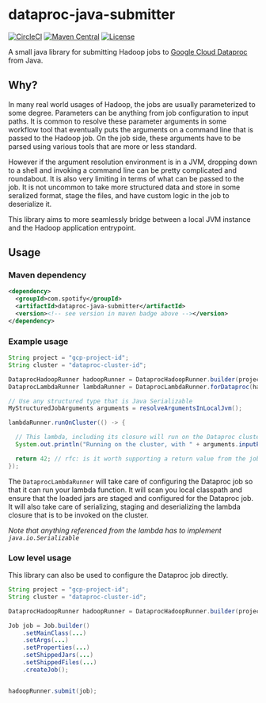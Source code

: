 # dataproc-java-submitter

[![CircleCI](https://circleci.com/gh/spotify/dataproc-java-submitter/tree/master.svg?style=shield)](https://circleci.com/gh/spotify/dataproc-java-submitter)
[![Maven Central](https://img.shields.io/maven-central/v/com.spotify/dataproc-java-submitter.svg)](https://search.maven.org/#search%7Cga%7C1%7Cg%3A%22com.spotify%22%20dataproc-java-submitter)
[![License](https://img.shields.io/github/license/spotify/dataproc-java-submitter.svg)](LICENSE.txt)

A small java library for submitting Hadoop jobs to [Google Cloud Dataproc] from Java.

## Why?

In many real world usages of Hadoop, the jobs are usually parameterized to some degree.
Parameters can be anything from job configuration to input paths. It is common to resolve
these parameter arguments in some workflow tool that eventually puts the arguments on a
command line that is passed to the Hadoop job. On the job side, these arguments have to be
parsed using various tools that are more or less standard.

However if the argument resolution environment is in a JVM, dropping down to a shell and
invoking a command line can be pretty complicated and roundabout. It is also very limiting in
terms of what can be passed to the job. It is not uncommon to take more structured data and
store in some seralized format, stage the files, and have custom logic in the job to
deserialize it.

This library aims to more seamlessly bridge between a local JVM instance and the Hadoop
application entrypoint.

## Usage

### Maven dependency

```xml
<dependency>
  <groupId>com.spotify</groupId>
  <artifactId>dataproc-java-submitter</artifactId>
  <version><!-- see version in maven badge above --></version>
</dependency>
```

### Example usage

```java
String project = "gcp-project-id";
String cluster = "dataproc-cluster-id";

DataprocHadoopRunner hadoopRunner = DataprocHadoopRunner.builder(project, cluster).build();
DataprocLambdaRunner lambdaRunner = DataprocLambdaRunner.forDataproc(hadoopRunner);

// Use any structured type that is Java Serializable
MyStructuredJobArguments arguments = resolveArgumentsInLocalJvm();

lambdaRunner.runOnCluster(() -> {

  // This lambda, including its closure will run on the Dataproc cluster
  System.out.println("Running on the cluster, with " + arguments.inputPaths());

  return 42; // rfc: is it worth supporting a return value from the job?
});
```

The `DataprocLambdaRunner` will take care of configuring the Dataproc job so that it can
run your lambda function. It will scan you local classpath and ensure that the loaded 
jars are staged and configured for the Dataproc job. It will also take care of serializing,
staging and deserializing the lambda closure that is to be invoked on the cluster.

_Note that anything referenced from the lambda has to implement `java.io.Serializable`_

### Low level usage

This library can also be used to configure the Dataproc job directly.

```java
String project = "gcp-project-id";
String cluster = "dataproc-cluster-id";

DataprocHadoopRunner hadoopRunner = DataprocHadoopRunner.builder(project, cluster).build();

Job job = Job.builder()
    .setMainClass(...)
    .setArgs(...)
    .setProperties(...)
    .setShippedJars(...)
    .setShippedFiles(...)
    .createJob();


hadoopRunner.submit(job);
```

[Google Cloud Dataproc]: https://cloud.google.com/dataproc/
